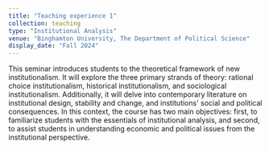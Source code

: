 ```yaml
---
title: "Teaching experience 1"
collection: teaching
type: "Institutional Analysis"
venue: "Binghamton University, The Department of Political Science"
display_date: "Fall 2024"
---
```


This seminar introduces students to the theoretical framework of new institutionalism. It will explore the three primary strands of theory: rational choice institutionalism, historical institutionalism, and sociological institutionalism. Additionally, it will delve into contemporary literature on institutional design, stability and change, and institutions' social and political consequences. In this context, the course has two main objectives: first, to familiarize students with the essentials of institutional analysis, and second, to assist students in understanding economic and political issues from the institutional perspective.  

